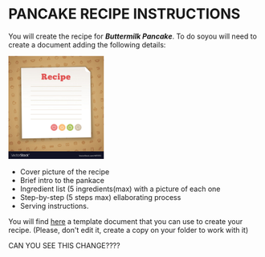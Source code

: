 # PANCAKE RECIPE INSTRUCTIONS

You will create the recipe for _**Buttermilk Pancake**_. To do soyou will need to create a document adding the following details:

<img src="https://raw.githubusercontent.com/Lenardgeorge/musical-pancake/master/content/Carla-Karl/images/cover.jpeg" alt="Readme cover picture" style="zoom:20%;" />



* Cover picture of the recipe
* Brief intro to the pankace
* Ingredient list (5 ingredients(max) with a picture of each one
* Step-by-step (5 steps max) ellaborating process
* Serving instructions.

You will find  [here](https://github.com/Lenardgeorge/musical-pancake/blob/master/content/Jose-Lenard/MUSICAL_PANCAKE_RECIPE%20.md) a template document that you can use to create your recipe. (Please, don't edit it, create a copy on your folder to work with it)

CAN YOU SEE THIS CHANGE????